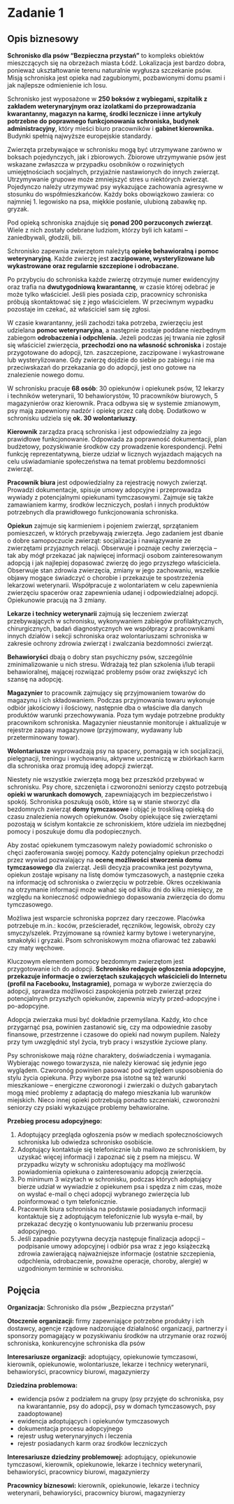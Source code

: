 
# Zadanie 1
## Opis biznesowy
**Schronisko dla psów “Bezpieczna przystań”** to kompleks obiektów mieszczących się na obrzeżach miasta Łódź.  Lokalizacja jest bardzo dobra, ponieważ ukształtowanie terenu naturalnie wygłusza szczekanie psów. Misją schroniska jest opieka nad zagubionymi, pozbawionymi domu psami i jak najlepsze odmienienie ich losu.  

Schronisko jest wyposażone w **250 boksów z wybiegami, szpitalik z zakładem weterynaryjnym oraz izolatkami do przeprowadzania kwarantanny, magazyn na karmę, środki lecznicze i inne artykuły potrzebne do poprawnego funkcjonowania schroniska, budynek administracyjny**, który mieści biuro pracowników i **gabinet kierownika.** Budynki spełnią najwyższe europejskie standardy.  

Zwierzęta przebywające w schronisku mogą być utrzymywane zarówno w boksach pojedynczych, jak i zbiorowych. Zbiorowe utrzymywanie psów jest wskazane zwłaszcza w przypadku osobników o rozwiniętych umiejętnościach socjalnych, przyjaźnie nastawionych do innych zwierząt. Utrzymywanie grupowe może zmniejszyć stres u niektórych zwierząt. Pojedynczo należy utrzymywać psy wykazujące zachowania agresywne w stosunku do współmieszkańców. Każdy boks obowiązkowo zawiera: co najmniej 1. legowisko na psa, miękkie posłanie, ulubioną zabawkę np. gryzak. 

Pod opieką schroniska znajduje się **ponad 200 porzuconych zwierząt**. Wiele z nich zostały odebrane ludziom, którzy byli ich katami – zaniedbywali, głodzili, bili. 

Schronisko zapewnia zwierzętom należytą **opiekę behawioralną i pomoc weterynaryjną**. Każde zwierzę jest **zaczipowane, wysterylizowane lub wykastrowane oraz regularnie szczepione i odrobaczane.**  

Po przybyciu do schroniska każde zwierzę otrzymuje numer ewidencyjny oraz trafia na **dwutygodniową kwarantannę**, w czasie której odebrać je może tylko właściciel. Jeśli pies posiada czip, pracownicy schroniska próbują skontaktować się z jego właścicielem. W przeciwnym wypadku pozostaje im czekać, aż właściciel sam się zgłosi. 

W czasie kwarantanny, jeśli zachodzi taka potrzeba, zwierzęciu jest udzielana **pomoc weterynaryjna**, a następnie zostaje poddane niezbędnym zabiegom **odrobaczenia i odpchlenia.** Jeżeli podczas jej trwania nie zgłosił się właściciel zwierzęcia, **przechodzi ono na własność schroniska** i zostaje przygotowane do adopcji, tzn. zaszczepione, zaczipowane i wykastrowane lub wysterylizowane. Gdy zwierzę dojdzie do siebie po zabiegu i nie ma przeciwskazań do przekazania go do adopcji, jest ono gotowe na znalezienie nowego domu. 

W schronisku pracuje **68 osób**: 30 opiekunów i opiekunek psów, 12 lekarzy i techników weterynarii, 10 behawiorystów, 10 pracowników biurowych, 5 magazynierów oraz kierownik. Praca odbywa się w systemie zmianowym, psy mają zapewniony nadzór i opiekę przez całą dobę. Dodatkowo w schronisku udziela się **ok. 30 wolontariuszy**. 

**Kierownik** zarządza pracą schroniska i jest odpowiedzialny za jego prawidłowe funkcjonowanie. Odpowiada za poprawność dokumentacji, plan budżetowy, pozyskiwanie środków czy prowadzenie korespondencji. Pełni funkcję reprezentatywną, bierze udział w licznych wyjazdach mających na celu uświadamianie społeczeństwa na temat problemu bezdomności zwierząt. 

**Pracownik biura** jest odpowiedzialny za rejestrację nowych zwierząt. Prowadzi dokumentacje, spisuje umowy adopcyjne i przeprowadza wywiady z potencjalnymi opiekunami tymczasowymi. Zajmuje się także zamawianiem karmy, środków leczniczych, posłań i innych produktów potrzebnych dla prawidłowego funkcjonowania schroniska. 

**Opiekun** zajmuje się karmieniem i pojeniem zwierząt, sprzątaniem pomieszczeń, w których przebywają zwierzęta. Jego zadaniem jest dbanie o dobre samopoczucie zwierząt: socjalizacja i nawiązywanie ze zwierzętami przyjaznych relacji. Obserwuje i poznaje cechy zwierzęcia – tak aby mógł przekazać jak najwięcej informacji osobom zainteresowanym adopcją i jak najlepiej dopasować zwierzę do jego przyszłego właściciela. Obserwuje stan zdrowia zwierzęcia, zmiany w jego zachowaniu, wszelkie objawy mogące świadczyć o chorobie i przekazuje te spostrzeżenia lekarzowi weterynarii. Współpracuje z wolontariatem w celu zapewnienia zwierzęciu spacerów oraz zapewnienia udanej i odpowiedzialnej adopcji. Opiekunowie pracują na 3 zmiany.

**Lekarze i technicy weterynarii** zajmują się leczeniem zwierząt przebywających w schronisku, wykonywaniem zabiegów profilaktycznych, chirurgicznych, badań diagnostycznych we współpracy z pracownikami innych działów i sekcji schroniska oraz wolontariuszami schroniska w zakresie ochrony zdrowia zwierząt i zwalczania bezdomności zwierząt. 

**Behawioryści** dbają o dobry stan psychiczny psów, szczególnie zminimalizowanie u nich stresu. Wdrażają też plan szkolenia i/lub terapii behawioralnej, mającej rozwiązać problemy psów oraz zwiększyć ich szansę na adopcję. 

**Magazynier** to pracownik zajmujący się przyjmowaniem towarów do magazynu i ich składowaniem. Podczas przyjmowania towaru wykonuje odbiór jakościowy i ilościowy, następnie dba o właściwe dla danych produktów warunki przechowywania. Poza tym wydaje potrzebne produkty pracownikom schroniska. Magazynier nieustannie monitoruje i aktualizuje w rejestrze zapasy magazynowe (przyjmowany, wydawany lub przeterminowany towar). 

**Wolontariusze** wyprowadzają psy na spacery, pomagają w ich socjalizacji, pielęgnacji, treningu i wychowaniu, aktywne uczestniczą w zbiórkach karm dla schroniska oraz promują ideę adopcji zwierząt. 

Niestety nie wszystkie zwierzęta mogą bez przeszkód przebywać w schronisku. Psy chore, szczenięta i czworonożni seniorzy często potrzebują **opieki w warunkach domowych**, zapewniających im bezpieczeństwo i spokój. Schroniska poszukują osób, które są w stanie stworzyć dla bezdomnych zwierząt **domy tymczasowe** i objąć je troskliwą opieką do czasu znalezienia nowych opiekunów. Osoby opiekujące się zwierzętami pozostają w ścisłym kontakcie ze schroniskiem, które udziela im niezbędnej pomocy i poszukuje domu dla podopiecznych. 

Aby zostać opiekunem tymczasowym należy powiadomić schronisko o chęci zaoferowania swojej pomocy. Każdy potencjalny opiekun przechodzi przez wywiad pozwalający na **ocenę możliwości stworzenia domu tymczasowego** dla zwierząt. Jeśli decyzja pracownika jest pozytywna, opiekun zostaje wpisany na listę domów tymczasowych, a następnie czeka na informację od schroniska o zwierzęciu w potrzebie. Okres oczekiwania na otrzymanie informacji może wahać się od kilku dni do kilku miesięcy, ze względu na konieczność odpowiedniego dopasowania zwierzęcia do domu tymczasowego. 

Możliwa jest wsparcie schroniska poprzez dary rzeczowe. Placówka potrzebuje m.in.: koców, prześcieradeł, ręczników, legowisk, obroży czy smyczy/szelek. Przyjmowane są również karmy bytowe i weterynaryjne, smakołyki i gryzaki. Psom schroniskowym można ofiarować też zabawki czy maty węchowe. 

Kluczowym elementem pomocy bezdomnym zwierzętom jest przygotowanie ich do adopcji. **Schronisko redaguje ogłoszenia adopcyjne, przekazuje informacje o zwierzętach szukających właścicieli do Internetu (profil na Facebooku, Instagramie)**, pomaga w wyborze zwierzęcia do adopcji, sprawdza możliwości zaspokojenia potrzeb zwierząt przez potencjalnych przyszłych opiekunów, zapewnia wizyty przed-adopcyjne i po-adopcyjne. 

Adopcja zwierzaka musi być dokładnie przemyślana. Każdy, kto chce przygarnąć psa, powinien zastanowić się, czy ma odpowiednie zasoby finansowe, przestrzenne i czasowe do opieki nad nowym pupilem. Należy przy tym uwzględnić styl życia, tryb pracy i wszystkie życiowe plany. 

Psy schroniskowe mają różne charaktery, doświadczenia i wymagania. Wybierając nowego towarzysza, nie należy kierować się jedynie jego wyglądem. Czworonóg powinien pasować pod względem usposobienia do stylu życia opiekuna. Przy wyborze psa istotne są też warunki mieszkaniowe – energiczne czworonogi i zwierzaki o dużych gabarytach mogą mieć problemy z adaptacją do małego mieszkania lub warunków miejskich. Nieco innej opieki potrzebują ponadto szczeniaki, czworonożni seniorzy czy psiaki wykazujące problemy behawioralne. 

**Przebieg procesu adopcyjnego:** 
 1. Adoptujący przegląda ogłoszenia psów w mediach społecznościowych
    schroniska lub odwiedza schronisko osobiście.
 2. Adoptujący kontaktuje się telefonicznie lub mailowo ze schroniskiem,
    by uzyskać więcej informacji i zapoznać się z psem na miejscu. W
    przypadku wizyty w schronisku adoptujący ma możliwość powiadomienia
    opiekuna o zainteresowaniu adopcją zwierzęcia.
 3. Po minimum 3 wizytach w schronisku, podczas których adoptujący
    bierze udział w wywiadzie z opiekunem psa i spędza z nim czas, może
    on wysłać e-mail o chęci adopcji wybranego zwierzęcia lub
    poinformować o tym telefonicznie.
 4. Pracownik biura schroniska na podstawie posiadanych informacji
    kontaktuje się z adoptującym telefonicznie lub wysyła e-mail, by
    przekazać decyzję o kontynuowaniu lub przerwaniu procesu
    adopcyjnego.
 5. Jeśli zapadnie pozytywna decyzja następuje finalizacja adopcji –
    podpisanie umowy adopcyjnej i odbiór psa wraz z jego książeczką
    zdrowia zawierającą najważniejsze informacje (ostatnie szczepienia,
    odpchlenia, odrobaczenie, poważne operacje, choroby, alergie) w
    uzgodnionym terminie w schronisku.

## Pojęcia 
**Organizacja:** Schronisko dla psów „Bezpieczna przystań” 

**Otoczenie organizacji:** firmy zapewniające potrzebne produkty i ich dostawcy, agencje rządowe nadzorujące działalność organizacji, partnerzy i sponsorzy pomagający w pozyskiwaniu środków na utrzymanie oraz rozwój schroniska, konkurencyjne schroniska dla psów

**Interesariusze organizacji:** adoptujący, opiekunowie tymczasowi, kierownik, opiekunowie, wolontariusze, lekarze i technicy weterynarii, behawioryści, pracownicy biurowi, magazynierzy 

**Dziedzina problemowa:** 
 - ewidencja psów z podziałem na grupy (psy przyjęte do schroniska, psy
   na kwarantannie, psy do adopcji, psy w domach tymczasowych, psy
   zaadoptowane)
 - ewidencja adoptujących i opiekunów tymczasowych
 - dokumentacja procesu adopcyjnego
 - rejestr usług weterynaryjnych i leczenia
 - rejestr posiadanych karm oraz środków leczniczych

**Interesariusze dziedziny problemowej:** adoptujący, opiekunowie tymczasowi, kierownik, opiekunowie, lekarze i technicy weterynarii, behawioryści, pracownicy biurowi, magazynierzy 

**Pracownicy biznesowi:** kierownik, opiekunowie, lekarze i technicy weterynarii, behawioryści, pracownicy biurowi, magazynierzy 


 
